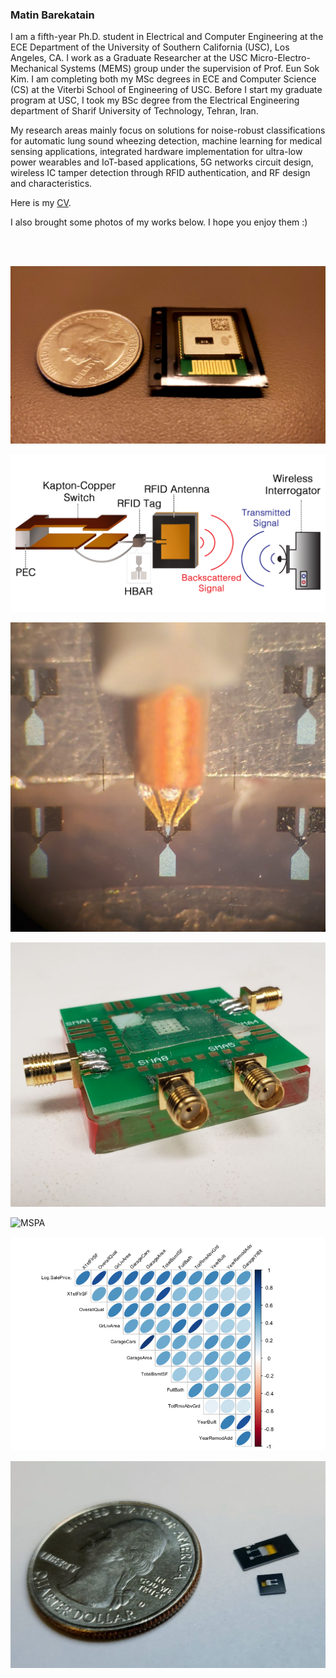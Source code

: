 






### Matin Barekatain

<!--
**matinak95/matinak95** is a ✨ _special_ ✨ repository because its `README.md` (this file) appears on your GitHub profile.

Here are some ideas to get you started:

- 🔭 I’m currently working on ...
- 🌱 I’m currently learning ...
- 👯 I’m looking to collaborate on ...
- 🤔 I’m looking for help with ...
- 💬 Ask me about ...
- 📫 How to reach me: ...
- 😄 Pronouns: ...
- ⚡ Fun fact: ...
-->


I am a fifth-year Ph.D. student in Electrical and Computer Engineering at the ECE Department of the University of Southern California (USC), Los Angeles, CA. 
I work as a Graduate Researcher at the USC Micro-Electro-Mechanical Systems (MEMS) group under the supervision of Prof. Eun Sok Kim. I am completing both my MSc degrees in ECE and Computer Science (CS) at the Viterbi School of Engineering of USC. Before I start my graduate program at USC, I took my BSc degree from the Electrical Engineering department of Sharif University of Technology, Tehran, Iran.

My research areas mainly focus on solutions for noise-robust classifications for automatic lung sound wheezing detection, machine learning for medical sensing applications, integrated hardware implementation for ultra-low power wearables and IoT-based applications, 5G networks circuit design, wireless IC tamper detection through RFID authentication, and RF design and characteristics.

Here is my [CV](Matin_Barekatain_CV.pdf).

I also brought some photos of my works below. I hope you enjoy them :)

<br/><br/>

![BLE_Chipset](Cypress.jpg)

![Tamperdetection](Device_II.png)


![HBAR](HBAR.jpg)


![wirebond](wire-bond.jpg)


![MSPA]("wireless_Setup.png")


![R_Plot](R_Plot.png)

![VEC](VEC.jpg)


